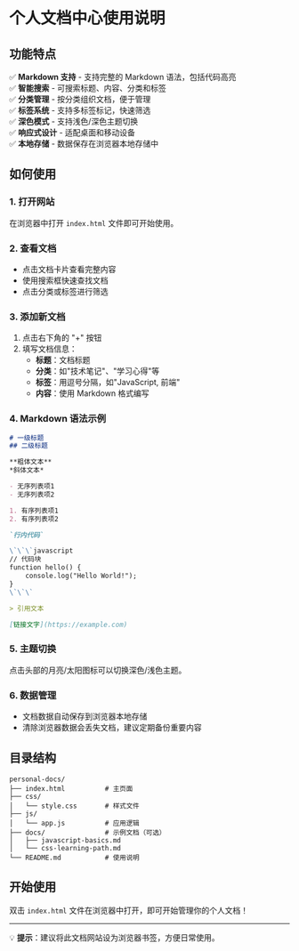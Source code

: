 # 个人文档中心使用说明

## 功能特点

✅ **Markdown 支持** - 支持完整的 Markdown 语法，包括代码高亮  
✅ **智能搜索** - 可搜索标题、内容、分类和标签  
✅ **分类管理** - 按分类组织文档，便于管理  
✅ **标签系统** - 支持多标签标记，快速筛选  
✅ **深色模式** - 支持浅色/深色主题切换  
✅ **响应式设计** - 适配桌面和移动设备  
✅ **本地存储** - 数据保存在浏览器本地存储中  

## 如何使用

### 1. 打开网站
在浏览器中打开 `index.html` 文件即可开始使用。

### 2. 查看文档
- 点击文档卡片查看完整内容
- 使用搜索框快速查找文档
- 点击分类或标签进行筛选

### 3. 添加新文档
1. 点击右下角的 "+" 按钮
2. 填写文档信息：
   - **标题**：文档标题
   - **分类**：如"技术笔记"、"学习心得"等
   - **标签**：用逗号分隔，如"JavaScript, 前端"
   - **内容**：使用 Markdown 格式编写

### 4. Markdown 语法示例

```markdown
# 一级标题
## 二级标题

**粗体文本**
*斜体文本*

- 无序列表项1
- 无序列表项2

1. 有序列表项1
2. 有序列表项2

`行内代码`

\`\`\`javascript
// 代码块
function hello() {
    console.log("Hello World!");
}
\`\`\`

> 引用文本

[链接文字](https://example.com)
```

### 5. 主题切换
点击头部的月亮/太阳图标可以切换深色/浅色主题。

### 6. 数据管理
- 文档数据自动保存到浏览器本地存储
- 清除浏览器数据会丢失文档，建议定期备份重要内容

## 目录结构

```
personal-docs/
├── index.html          # 主页面
├── css/
│   └── style.css       # 样式文件
├── js/
│   └── app.js          # 应用逻辑
├── docs/               # 示例文档（可选）
│   ├── javascript-basics.md
│   └── css-learning-path.md
└── README.md           # 使用说明
```

## 开始使用

双击 `index.html` 文件在浏览器中打开，即可开始管理你的个人文档！

---

💡 **提示**：建议将此文档网站设为浏览器书签，方便日常使用。